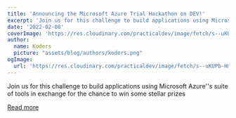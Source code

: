 ```yaml
---
title: 'Announcing the Microsoft Azure Trial Hackathon on DEV!'
excerpt: 'Join us for this challenge to build applications using Microsoft Azure''s suite of tools in exchange for the chance to win some stellar prizes'
date: '2022-02-08'
coverImage: 'https://res.cloudinary.com/practicaldev/image/fetch/s--uKUPb-Hm--/c_imagga_scale,f_auto,fl_progressive,h_420,q_auto,w_1000/https://dev-to-uploads.s3.amazonaws.com/uploads/articles/22r9ndg7o2doutl3pkni.png'
author:
  name: Koders
  picture: "assets/blog/authors/koders.png"
ogImage:
  url: 'https://res.cloudinary.com/practicaldev/image/fetch/s--uKUPb-Hm--/c_imagga_scale,f_auto,fl_progressive,h_420,q_auto,w_1000/https://dev-to-uploads.s3.amazonaws.com/uploads/articles/22r9ndg7o2doutl3pkni.png'
---
```


Join us for this challenge to build applications using Microsoft Azure''s suite of tools in exchange for the chance to win some stellar prizes

[Read more](https://dev.to/devteam/hack-the-microsoft-azure-trial-on-dev-2ne5)
